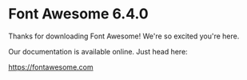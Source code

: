 # Font Awesome 6.4.0

Thanks for downloading Font Awesome! We're so excited you're here.

Our documentation is available online. Just head here:

https://fontawesome.com
